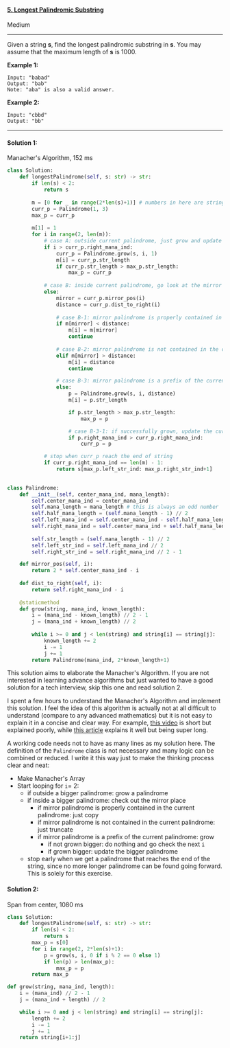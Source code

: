 #### [5. Longest Palindromic Substring](https://leetcode.com/problems/longest-palindromic-substring/)

Medium

---

Given a string **s**, find the longest palindromic substring in **s**. You may assume that the maximum length of **s** is 1000.

**Example 1:**

```
Input: "babad"
Output: "bab"
Note: "aba" is also a valid answer.
```

**Example 2:**

```
Input: "cbbd"
Output: "bb"
```

---

#### Solution 1:

Manacher's Algorithm, 152 ms

```python
class Solution:
    def longestPalindrome(self, s: str) -> str:
        if len(s) < 2:
            return s
        
        m = [0 for _ in range(2*len(s)+1)] # numbers in here are string lengths
        curr_p = Palindrome(1, 3)
        max_p = curr_p
        
        m[1] = 1
        for i in range(2, len(m)):
            # case A: outside current palindrome, just grow and update
            if i > curr_p.right_mana_ind:
                curr_p = Palindrome.grow(s, i, 1)
                m[i] = curr_p.str_length
                if curr_p.str_length > max_p.str_length:
                    max_p = curr_p
            
            # case B: inside current palindrome, go look at the mirror place
            else:
                mirror = curr_p.mirror_pos(i)
                distance = curr_p.dist_to_right(i)
            
                # case B-1: mirror palindrome is properly contained in the current palindrome, copy
                if m[mirror] < distance:
                    m[i] = m[mirror]
                    continue
            
                # case B-2: mirror palindrome is not contained in the current palindrome, truncate
                elif m[mirror] > distance:
                    m[i] = distance
                    continue

                # case B-3: mirror palindrome is a prefix of the current palindrome, grow
                else:
                    p = Palindrome.grow(s, i, distance)
                    m[i] = p.str_length

                    if p.str_length > max_p.str_length:
                        max_p = p

                    # case B-3-1: if successfully grown, update the current palindrome
                    if p.right_mana_ind > curr_p.right_mana_ind:
                        curr_p = p

            # stop when curr_p reach the end of string
            if curr_p.right_mana_ind == len(m) - 1:
                return s[max_p.left_str_ind: max_p.right_str_ind+1]
            

class Palindrome:
    def __init__(self, center_mana_ind, mana_length):
        self.center_mana_ind = center_mana_ind
        self.mana_length = mana_length # this is always an odd number
        self.half_mana_length = (self.mana_length - 1) // 2
        self.left_mana_ind = self.center_mana_ind - self.half_mana_length
        self.right_mana_ind = self.center_mana_ind + self.half_mana_length
        
        self.str_length = (self.mana_length - 1) // 2
        self.left_str_ind = self.left_mana_ind // 2
        self.right_str_ind = self.right_mana_ind // 2 - 1

    def mirror_pos(self, i):
        return 2 * self.center_mana_ind - i
    
    def dist_to_right(self, i):
        return self.right_mana_ind - i
    
    @staticmethod
    def grow(string, mana_ind, known_length):
        i = (mana_ind - known_length) // 2 - 1
        j = (mana_ind + known_length) // 2
        
        while i >= 0 and j < len(string) and string[i] == string[j]:
            known_length += 2
            i -= 1
            j += 1
        return Palindrome(mana_ind, 2*known_length+1)
```

This solution aims to elaborate the Manacher's Algorithm. If you are not interested in learning advance algorithms but just wanted to have a good solution for a tech interview, skip this one and read solution 2.

I spent a few hours to understand the Manacher's Algorithm and implement this solution. I feel the idea of this algorithm is actually not at all difficult to understand (compare to any advanced mathematics) but it is not easy to explain it in a concise and clear way. For example, [this video](https://www.youtube.com/watch?v=V-sEwsca1ak) is short but explained poorly, while [this article](https://www.geeksforgeeks.org/manachers-algorithm-linear-time-longest-palindromic-substring-part-1/) explains it well but being super long. 

A working code needs not to have as many lines as my solution here. The definition of the `Palindrome` class is not necessary and many logic can be combined or reduced. I write it this way just to make the thinking process clear and neat:

- Make Manacher's Array
- Start looping for `i`= 2:
  - if outside a bigger palindrome: grow a palindrome
  - if inside a bigger palindrome: check out the mirror place
    - if mirror palindrome is properly contained in the current palindrome: just copy
    - if mirror palindrome is not contained in the current palindrome: just truncate
    - if mirror palindrome is a prefix of the current palindrome: grow
      - if not grown bigger: do nothing and go check the next `i`
      - if grown bigger: update the bigger palindrome
  - stop early when we get a palindrome that reaches the end of the string, since no more longer palindrome can be found going forward. This is solely for this exercise.



#### Solution 2:

Span from center, 1080 ms

```python
class Solution:
    def longestPalindrome(self, s: str) -> str:
        if len(s) < 2:
            return s
        max_p = s[0]     
        for i in range(2, 2*len(s)+1):
            p = grow(s, i, 0 if i % 2 == 0 else 1)
            if len(p) > len(max_p):
                max_p = p
        return max_p

def grow(string, mana_ind, length):
    i = (mana_ind) // 2 - 1
    j = (mana_ind + length) // 2

    while i >= 0 and j < len(string) and string[i] == string[j]:
        length += 2
        i -= 1
        j += 1
    return string[i+1:j]
```

